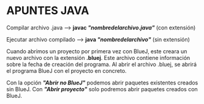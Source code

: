 # APUNTES JAVA

Compilar archivo .java --> **javac _"nombredelarchivo.java"_** (con extensión)

Ejecutar archivo compilado --> **java _"nombredelarchivo"_** (sin extensión)

Cuando abrimos un proyecto por primera vez con BlueJ, este creara un nuevo archivo con la extensión **.bluej**. Este archivo contiene información sobre la fecha de creación del programa. Al abrir el archivo .bluej, se abrirá el programa BlueJ con el proyecto en concreto.

Con la opción **_"Abrir no BlueJ"_** podemos abrir paquetes existentes creados sin BlueJ. Con **_"Abrir proyecto"_** solo podremos abrir paquetes creados con BlueJ.
